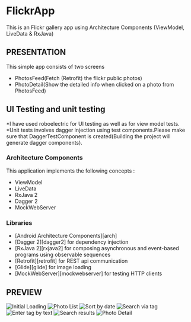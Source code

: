 # FlickrApp
This is an Flickr gallery app  using Architecture Components (ViewModel, LiveData & RxJava)

## PRESENTATION
This simple app consists of  two screens
* PhotosFeed(Fetch (Retrofit) the flickr public photos)
* PhotoDetail(Show the detailed info when clicked on a photo from PhotosFeed)


## UI Testing and unit testing
*I have used roboelectric for UI testing as well as for view model tests.
*Unit tests involves dagger injection using test components.Please make sure that DaggerTestComponent is 
created(Building the project will generate dagger components).

### Architecture Components
This application implements the following concepts :
- ViewModel
- LiveData
- RxJava 2
- Dagger 2
- MockWebServer

### Libraries
* [Android Architecture Components][arch]
* [Dagger 2][dagger2] for dependency injection
* [RxJava 2][rxjava2] for composing asynchronous and event-based programs using observable sequences
* [Retrofit][retrofit] for REST api communication
* [Glide][glide] for image loading
* [MockWebServer][mockwebserver] for testing HTTP clients

## PREVIEW
![Initial Loading](/screenshots/loading.png?raw=true "Loading Screen")
![Photo List](/screenshots/photo_list.png?raw=true "Photo List Scren")
![Sort by date](/screenshots/order_by.png?raw=true "Sort by date screen")
![Search via tag](/screenshots/search_tag.png?raw=true "Search view screen")
![Enter tag by text](/screenshots/search_edittext.png?raw=true "Search by tag screen")
![Search results](/screenshots/search_results.png?raw=true "SearchResults screen")
![Photo Detail](/screenshots/photo_detail.png?raw=true "Photo detail screen")


